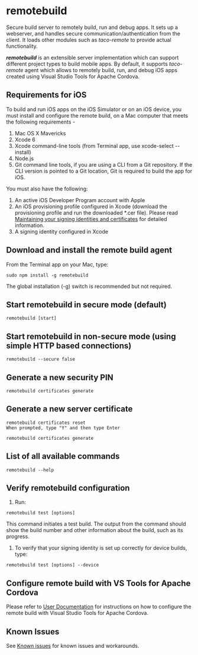 
# remotebuild

Secure build server to remotely build, run and debug apps. It sets up a webserver, and handles secure communication/authentication from the client. It loads other modules such as *taco-remote* to provide actual functionality.

***remotebuild*** is an extensible server implementation which can support different project types to build mobile apps. By default, it supports *taco-remote* agent which allows to remotely build, run, and debug iOS apps created using Visual Studio Tools for Apache Cordova.

## Requirements for iOS
To build and run iOS apps on the iOS Simulator or on an iOS device, you must install and configure the remote build, on a Mac computer that meets the following requirements -
1. Mac OS X Mavericks
1. Xcode 6
1. Xcode command-line tools (from Terminal app, use xcode-select --install)
1. Node.js 
1. Git command line tools, if you are using a CLI from a Git repository. If the CLI version is pointed to a Git location, Git is required to build the app for iOS.

You must also have the following:

1. An active iOS Developer Program account with Apple
1. An iOS provisioning profile configured in Xcode (download the provisioning profile and run the downloaded *.cer file). Please read [Maintaining your signing identities and certificates](https://developer.apple.com/library/ios/documentation/IDEs/Conceptual/AppDistributionGuide/MaintainingCertificates/MaintainingCertificates.html) for detailed information.
1. A signing identity configured in Xcode


## Download and install the remote build agent
From the Terminal app on your Mac, type:
```
sudo npm install -g remotebuild
```
The global installation (-g) switch is recommended but not required.

## Start remotebuild in secure mode (default)
```
remotebuild [start]
```

## Start remotebuild in non-secure mode (using simple HTTP based connections)
```
remotebuild --secure false
```

## Generate a new security PIN
```
remotebuild certificates generate
```

## Generate a new server certificate
```
remotebuild certificates reset
When prompted, type "Y" and then type Enter

remotebuild certificates generate
```

## List of all available commands
```
remotebuild --help
```

## Verify remotebuild configuration
1. Run:
```
remotebuild test [options]
```
This command initiates a test build. The output from the command should show the build number and other information about the build, such as its progress.

1. To verify that your signing identity is set up correctly for device builds, type:
```
remotebuild test [options] --device
```

## Configure remote build with VS Tools for Apache Cordova
Please refer to [User Documentation](http://aka.ms/Og7gl9) for instructions on how to configure the remote build with Visual Studio Tools for Apache Cordova.

## Known Issues
See [Known issues](http://aka.ms/remotebuildknownissues) for known issues and workarounds.